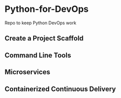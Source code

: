 # Python-for-DevOps
Repo to keep Python DevOps work

## Create a Project Scaffold
## Command Line Tools
## Microservices
## Containerized Continuous Delivery
